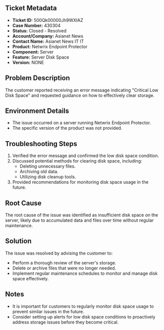 ## Ticket Metadata
- **Ticket ID:** 500Qk00000Jh9WXIAZ
- **Case Number:** 430304
- **Status:** Closed - Resolved
- **Account/Company:** Asianet News
- **Contact Name:** Asianet News IT IT
- **Product:** Netwrix Endpoint Protector
- **Component:** Server
- **Feature:** Server Disk Space
- **Version:** NONE

## Problem Description
The customer reported receiving an error message indicating "Critical Low Disk Space" and requested guidance on how to effectively clear storage.

## Environment Details
- The issue occurred on a server running Netwrix Endpoint Protector.
- The specific version of the product was not provided.

## Troubleshooting Steps
1. Verified the error message and confirmed the low disk space condition.
2. Discussed potential methods for clearing disk space, including:
   - Deleting unnecessary files.
   - Archiving old data.
   - Utilizing disk cleanup tools.
3. Provided recommendations for monitoring disk space usage in the future.

## Root Cause
The root cause of the issue was identified as insufficient disk space on the server, likely due to accumulated data and files over time without regular maintenance.

## Solution
The issue was resolved by advising the customer to:
- Perform a thorough review of the server's storage.
- Delete or archive files that were no longer needed.
- Implement regular maintenance schedules to monitor and manage disk space effectively.

## Notes
- It is important for customers to regularly monitor disk space usage to prevent similar issues in the future.
- Consider setting up alerts for low disk space conditions to proactively address storage issues before they become critical.